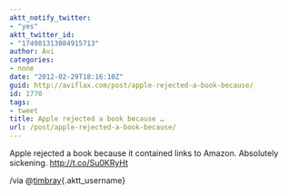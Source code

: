 ```yaml
---
aktt_notify_twitter:
- "yes"
aktt_twitter_id:
- "174981313084915713"
author: Avi
categories:
- none
date: "2012-02-29T18:16:10Z"
guid: http://aviflax.com/post/apple-rejected-a-book-because/
id: 1770
tags:
- tweet
title: Apple rejected a book because …
url: /post/apple-rejected-a-book-because/
---
```

Apple rejected a book because it contained links to Amazon. Absolutely sickening. <a href="http://t.co/Su0KRyHt" rel="nofollow">http://t.co/Su0KRyHt</a>
  
/via @[timbray](http://twitter.com/timbray){.aktt_username}
